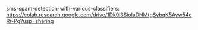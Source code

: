 sms-spam-detection-with-various-classifiers: https://colab.research.google.com/drive/1Dk9i3SiolaDNMtgSybqK5Ayw54cRr-Pg?usp=sharing
